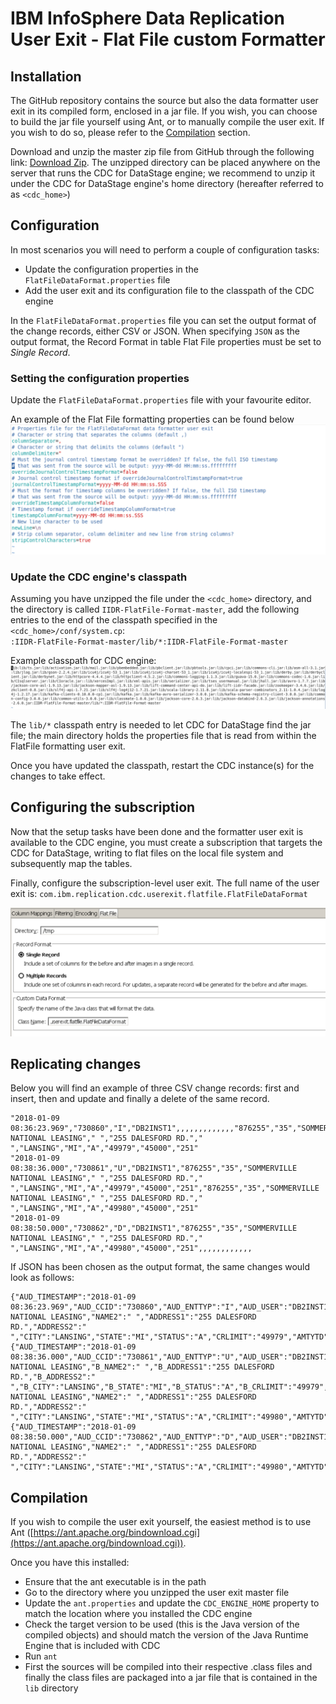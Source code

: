 # IBM InfoSphere Data Replication User Exit - Flat File custom Formatter 

## Installation
The GitHub repository contains the source but also the data formatter user exit in its compiled form, enclosed in a jar file. If you wish, you can choose to build the jar file yourself using Ant, or to manually compile the user exit. If you wish to do so, please refer to the [Compilation](#compilation) section.

Download and unzip the master zip file from GitHub through the following link: [Download Zip](https://github.com/lavalex/IIDR-FlatFile-Format/archive/master.zip). The unzipped directory can be placed anywhere on the server that runs the CDC for DataStage engine; we recommend to unzip it under the CDC for DataStage engine's home directory (hereafter referred to as `<cdc_home>`)

## Configuration
In most scenarios you will need to perform a couple of configuration tasks:
- Update the configuration properties in the `FlatFileDataFormat.properties` file
- Add the user exit and its configuration file to the classpath of the CDC engine

In the `FlatFileDataFormat.properties` file you can set the output format of the change records, either CSV or JSON. When specifying `JSON` as the output format, the Record Format in table Flat File properties must be set to *Single Record*.

### Setting the configuration properties
Update the `FlatFileDataFormat.properties` file with your favourite editor.

An example of the Flat File formatting properties can be found below
![User Exit Properties](Documentation/images/FlatFile_Format_properties.png)

### Update the CDC engine's classpath
Assuming you have unzipped the file under the `<cdc_home>` directory, and the directory is called `IIDR-FlatFile-Format-master`, add the following entries to the end of the classpath specified in the `<cdc_home>/conf/system.cp`: <br/>
`:IIDR-FlatFile-Format-master/lib/*:IIDR-FlatFile-Format-master`

Example classpath for CDC engine:
 ![Update Classpath](Documentation/images/Update_Classpath.png)
 
The `lib/*` classpath entry is needed to let CDC for DataStage find the jar file; the main directory holds the properties file that is read from within the FlatFile formatting user exit.

Once you have updated the classpath, restart the CDC instance(s) for the changes to take effect.

## Configuring the subscription
Now that the setup tasks have been done and the formatter user exit is available to the CDC engine, you must create a subscription that targets the CDC for DataStage, writing to flat files on the local file system and subsequently map the tables.

Finally, configure the subscription-level user exit. The full name of the user exit is: `com.ibm.replication.cdc.userexit.flatfile.FlatFileDataFormat`

![Subscription User Exit](Documentation/images/FlatFileFormat_UserExit.png)

## Replicating changes
Below you will find an example of three CSV change records: first and insert, then and update and finally a delete of the same record.

```
"2018-01-09 08:36:23.969","730860","I","DB2INST1",,,,,,,,,,,,,"876255","35","SOMMERVILLE NATIONAL LEASING"," ","255 DALESFORD RD."," ","LANSING","MI","A","49979","45000","251"
"2018-01-09 08:38:36.000","730861","U","DB2INST1","876255","35","SOMMERVILLE NATIONAL LEASING"," ","255 DALESFORD RD."," ","LANSING","MI","A","49979","45000","251","876255","35","SOMMERVILLE NATIONAL LEASING"," ","255 DALESFORD RD."," ","LANSING","MI","A","49980","45000","251"
"2018-01-09 08:38:50.000","730862","D","DB2INST1","876255","35","SOMMERVILLE NATIONAL LEASING"," ","255 DALESFORD RD."," ","LANSING","MI","A","49980","45000","251",,,,,,,,,,,,
```

If JSON has been chosen as the output format, the same changes would look as follows:
```
{"AUD_TIMESTAMP":"2018-01-09 08:36:23.969","AUD_CCID":"730860","AUD_ENTTYP":"I","AUD_USER":"DB2INST1","CUSTNO":"876255","BRANCH":"35","NAME1":"SOMMERVILLE NATIONAL LEASING","NAME2":" ","ADDRESS1":"255 DALESFORD RD.","ADDRESS2":" ","CITY":"LANSING","STATE":"MI","STATUS":"A","CRLIMIT":"49979","AMTYTD":"45000","REPNO":"251"}
{"AUD_TIMESTAMP":"2018-01-09 08:38:36.000","AUD_CCID":"730861","AUD_ENTTYP":"U","AUD_USER":"DB2INST1","B_CUSTNO":"876255","B_BRANCH":"35","B_NAME1":"SOMMERVILLE NATIONAL LEASING","B_NAME2":" ","B_ADDRESS1":"255 DALESFORD RD.","B_ADDRESS2":" ","B_CITY":"LANSING","B_STATE":"MI","B_STATUS":"A","B_CRLIMIT":"49979","B_AMTYTD":"45000","B_REPNO":"251","CUSTNO":"876255","BRANCH":"35","NAME1":"SOMMERVILLE NATIONAL LEASING","NAME2":" ","ADDRESS1":"255 DALESFORD RD.","ADDRESS2":" ","CITY":"LANSING","STATE":"MI","STATUS":"A","CRLIMIT":"49980","AMTYTD":"45000","REPNO":"251"}
{"AUD_TIMESTAMP":"2018-01-09 08:38:50.000","AUD_CCID":"730862","AUD_ENTTYP":"D","AUD_USER":"DB2INST1","CUSTNO":"876255","BRANCH":"35","NAME1":"SOMMERVILLE NATIONAL LEASING","NAME2":" ","ADDRESS1":"255 DALESFORD RD.","ADDRESS2":" ","CITY":"LANSING","STATE":"MI","STATUS":"A","CRLIMIT":"49980","AMTYTD":"45000","REPNO":"251"}
```

## Compilation
If you wish to compile the user exit yourself, the easiest method is to use Ant ([https://ant.apache.org/bindownload.cgi](https://ant.apache.org/bindownload.cgi)). 

Once you have this installed:
- Ensure that the ant executable is in the path
- Go to the directory where you unzipped the user exit master file
- Update the `ant.properties` and update the `CDC_ENGINE_HOME` property to match the location where you installed the CDC engine
- Check the target version to be used (this is the Java version of the compiled objects) and should match the version of the Java Runtime Engine that is included with CDC
- Run `ant`
- First the sources will be compiled into their respective .class files and finally the class files are packaged into a jar file that is contained in the `lib` directory
